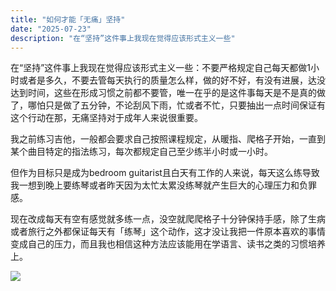 ```yaml
---
title: "如何才能「无痛」坚持"
date: "2025-07-23"
description: "在“坚持”这件事上我现在觉得应该形式主义一些"
---
```


在“坚持”这件事上我现在觉得应该形式主义一些：不要严格规定自己每天都做1小时或者是多久，不要去管每天执行的质量怎么样，做的好不好，有没有进展，达没达到时间，这些在形成习惯之前都不要管，唯一在乎的是这件事每天是不是真的做了，哪怕只是做了五分钟，不论刮风下雨，忙或者不忙，只要抽出一点时间保证有这个行动在那，无痛坚持对于成年人来说很重要。

我之前练习吉他，一般都会要求自己按照课程规定，从暖指、爬格子开始，一直到某个曲目特定的指法练习，每次都规定自己至少练半小时或一小时。

但作为目标只是成为bedroom guitarist且白天有工作的人来说，每天这么练导致我一想到晚上要练琴或者昨天因为太忙太累没练琴就产生巨大的心理压力和负罪感。

现在改成每天有空有感觉就多练一点，没空就爬爬格子十分钟保持手感，除了生病或者旅行之外都保证每天有「练琴」这个动作，这才没让我把一件原本喜欢的事情变成自己的压力，而且我也相信这种方法应该能用在学语言、读书之类的习惯培养上。


![](https://taffyblog.oss-ap-northeast-1.aliyuncs.com/1753239983_吉他手.png)
